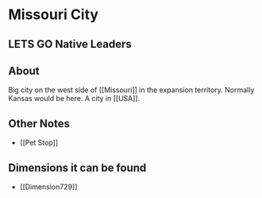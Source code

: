 # Missouri City
## LETS GO Native Leaders

## About
Big city on the west side of [[Missouri]]  in the expansion territory. Normally Kansas would be here. A city in [[USA]].

## Other Notes
- [[Pet Stop]]
## Dimensions it can be found
- [[Dimension729]]